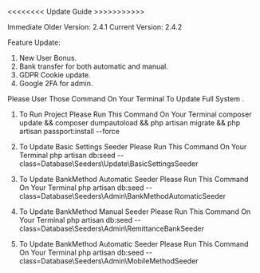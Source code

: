 <<<<<<<< Update Guide >>>>>>>>>>>

Immediate Older Version: 2.4.1
Current Version: 2.4.2

Feature Update:
1. New User Bonus.
2. Bank transfer for both automatic and manual.
3. GDPR Cookie update.
4. Google 2FA for admin.


Please User Those Command On Your Terminal To Update Full System
.
1. To Run Project Please Run This Command On Your Terminal
    composer update && composer dumpautoload  && php artisan migrate && php artisan passport:install --force

2. To Update Basic Settings Seeder Please Run This Command On Your Terminal
    php artisan db:seed --class=Database\\Seeders\\Update\\BasicSettingsSeeder

3. To Update BankMethod Automatic Seeder Please Run This Command On Your Terminal
    php artisan db:seed --class=Database\\Seeders\\Admin\\BankMethodAutomaticSeeder

4. To Update BankMethod Manual Seeder Please Run This Command On Your Terminal
    php artisan db:seed --class=Database\\Seeders\\Admin\\RemittanceBankSeeder

5. To Update BankMethod Automatic Seeder Please Run This Command On Your Terminal
    php artisan db:seed --class=Database\\Seeders\\Admin\\MobileMethodSeeder

